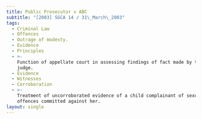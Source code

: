 ```yaml
---
title: Public Prosecutor v ABC
subtitle: "[2003] SGCA 14 / 31\_March\_2003"
tags:
  - Criminal Law
  - Offences
  - Outrage of modesty.
  - Evidence
  - Principles
  - >-
    Function of appellate court in assessing findings of fact made by trial
    judge.
  - Evidence
  - Witnesses
  - Corroboration
  - >-
    Treatment of uncorroborated evidence of a child complainant of sexual
    offences committed against her.
layout: single
---
```



